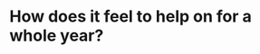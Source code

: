 <h1 class="!text-orange-500 bg-dark-500 mt-64 rounded-md p-2">How does it feel to help on <logos-stackoverflow-icon />for a whole year?</h1>

<style>
.slidev-layout {
  padding: 0 !important;
}
.block {
  display: flex;
  align-items: center;
  justify-content: center;
  margin-top: 2rem;
}
</style>
